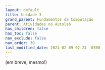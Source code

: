 ```yaml
---
layout: default
title: Unidade 3
grand_parent: Fundamentos da Computação
parent: Atividades no Autolab
has_children: false
has_toc: false
nav_exclude: false
nav_order: 30
last_modified_date: 2024-02-09 02:24 -0300
---
```


(em breve, mesmo!)
